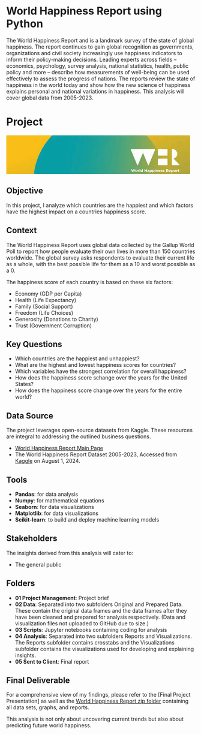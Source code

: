 # World Happiness Report using Python
The World Happiness Report and is a landmark survey of the state of global happiness. The report continues to gain global recognition as governments, organizations and civil society increasingly use happiness indicators to inform their policy-making decisions. Leading experts across fields – economics, psychology, survey analysis, national statistics, health, public policy and more – describe how measurements of well-being can be used effectively to assess the progress of nations. The reports review the state of happiness in the world today and show how the new science of happiness explains personal and national variations in happiness. This analysis will cover global data from 2005-2023. 
# Project
![WHR logo](https://github.com/katiedallarosa/WorldHappinessReport-Python/blob/main/images.jpeg)
## Objective
In this project, I analyze which countries are the happiest and which factors have the highest impact on a countries happiness score. 
## Context
The World Happiness Report uses global data collected by the Gallup World Poll to report how people evaluate their own lives in more than 150 countries worldwide. The global survey asks respondents to evaluate their current life as a whole, with the best possible life for them as a 10 and worst possible as a 0.

The happiness score of each country is based on these six factors: 

- Economy (GDP per Capita) 
- Health (Life Expectancy) 
- Family (Social Support)
- Freedom (Life Choices)
- Generosity (Donations to Charity)
- Trust (Government Corruption)
## Key Questions
- Which countries are the happiest and unhappiest? 
- What are the highest and lowest happiness scores for countries? 
- Which variables have the strongest correlation for overall happiness? 
- How does the happiness score schange over the years for the United States? 
- How does the happiness score change over the years for the entire world? 
## Data Source
The project leverages open-source datasets from Kaggle. These resources are integral to addressing the outlined business questions.
- [World Happiness Report Main Page]([https://worldhappiness.report/])
- The World Happiness Report Dataset 2005-2023, Accessed from [Kaggle]([https://www.kaggle.com/datasets/jainaru/world-happiness-report-2024-yearly-updated/data]) on August 1, 2024.
## Tools
- **Pandas**: for data analysis
- **Numpy**: for mathematical equations
- **Seaborn**: for data visualizations
- **Matplotlib**: for data visualizations
- **Scikit-learn**: to build and deploy machine learning models
## Stakeholders
The insights derived from this analysis will cater to:
- The general public
## Folders
- **01 Project Management**: Project brief
- **02 Data**: Separated into two subfolders Original and Prepared Data. These contain the original data frames and the data frames after they have been cleaned and prepared for analysis respectively. (Data and visualization files not uploaded to GitHub due to size.)
- **03 Scripts**: Jupyter notebooks containing coding for analysis
- **04 Analysis**: Separated into two subfolders Reports and Visualizations. The Reports subfolder contains crosstabs and the Visualizations subfolder contains the visualizations used for developing and explaining insights.
- **05 Sent to Client**: Final report
## Final Deliverable
For a comprehensive view of my findings, please refer to the [Final Project Presentation] as well as the [World Happiness Report zip folder](https://https://github.com/katiedallarosa/WorldHappinessReport-Python/blob/main/World%20Happiness%20Report%20KDallaRosa%202024.zip) containing all data sets, graphs, and reports.

This analysis is not only about uncovering current trends but also about predicting future world happiness.
